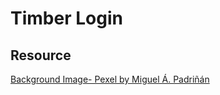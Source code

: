 # Timber Login

## Resource
[Background Image- Pexel by Miguel Á. Padriñán](https://www.pexels.com/photo/brown-wooden-surface-230515/)